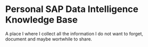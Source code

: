 # Personal SAP Data Intelligence Knowledge Base
A place I where I collect all the information I do not want to forget, document and maybe wortwhile to share. 